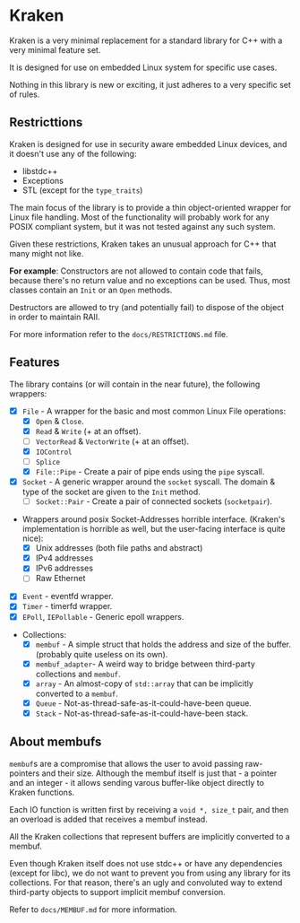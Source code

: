 # Kraken #

Kraken is a very minimal replacement for a standard library for C++ with a very minimal feature set.

It is designed for use on embedded Linux system for specific use cases.

Nothing in this library is new or exciting, it just adheres to a very specific set of rules.

## Restricttions ##
Kraken is designed for use in security aware embedded Linux devices, and it doesn't use any of the following:
 - libstdc++
 - Exceptions
 - STL (except for the `type_traits`)

The main focus of the library is to provide a thin object-oriented wrapper for Linux file handling.
Most of the functionality will probably work for any POSIX compliant system, but it was not tested against any such system.

Given these restrictions, Kraken takes an unusual approach for C++ that many might not like.

__For example__:
Constructors are not allowed to contain code that fails, because there's no return value and no exceptions can be used. 
Thus, most classes contain an `Init` or an `Open` methods.

Destructors are allowed to try (and potentially fail) to dispose of the object in order to maintain RAII.

For more information refer to the `docs/RESTRICTIONS.md` file.

## Features ##
The library contains (or will contain in the near future), the following wrappers:
- [x] `File` - A wrapper for the basic and most common Linux File operations:
  - [x] `Open` & `Close`.
  - [x] `Read` & `Write` (+ at an offset).
  - [ ] `VectorRead` & `VectorWrite` (+ at an offset).
  - [x] `IOControl`
  - [ ] `Splice`
  - [x] `File::Pipe` - Create a pair of pipe ends using the `pipe` syscall.
- [x] `Socket` - A generic wrapper around the `socket` syscall. The domain & type of the socket are given to the `Init` method.
  - [ ] `Socket::Pair` - Create a pair of connected sockets (`socketpair`).
- Wrappers around posix Socket-Addresses horrible interface. (Kraken's implementation is horrible as well, but the user-facing interface is quite nice):
  - [x] Unix addresses (both file paths and abstract)
  - [x] IPv4 addresses
  - [x] IPv6 addresses
  - [ ] Raw Ethernet
- [x] `Event` - eventfd wrapper.
- [x] `Timer` - timerfd wrapper.
- [x] `EPoll`, `IEPollable` - Generic epoll wrappers.
- Collections:
  - [x] `membuf` - A simple struct that holds the address and size of the buffer. (probably quite useless on its own).
  - [x] `membuf_adapter`- A weird way to bridge between third-party collections and `membuf`.
  - [x] `array` - An almost-copy of `std::array` that can be implicitly converted to a `membuf`.
  - [x] `Queue` - Not-as-thread-safe-as-it-could-have-been queue.
  - [x] `Stack` - Not-as-thread-safe-as-it-could-have-been stack.

## About membufs ##
`membuf`s are a compromise that allows the user to avoid passing raw-pointers and their size.
Although the membuf itself is just that - a pointer and an integer - it allows sending varous buffer-like object directly to Kraken functions.

Each IO function is written first by receiving a `void *, size_t` pair, and then an overload is added that receives a membuf instead.
  
All the Kraken collections that represent buffers are implicitly converted to a membuf.

Even though Kraken itself does not use stdc++ or have any dependencies (except for libc), we do not want to prevent you
from using any library for its collections.
For that reason, there's an ugly and convoluted way to extend third-party objects to support implicit membuf conversion.

Refer to `docs/MEMBUF.md` for more information.